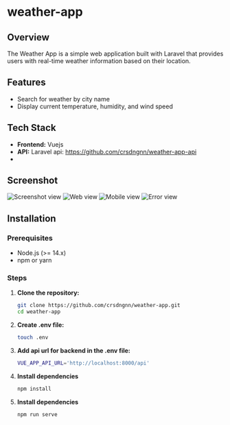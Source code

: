 # weather-app

## Overview

The Weather App is a simple web application built with Laravel that provides users with real-time weather information based on their location.

## Features

- Search for weather by city name
- Display current temperature, humidity, and wind speed

## Tech Stack

- **Frontend:** Vuejs
- **API:** Laravel api: https://github.com/crsdngnn/weather-app-api
- 
## Screenshot
![Screenshot view](assets/screenshots/view-screenshot.png)
![Web view](assets/screenshots/web-screenshot.png)
![Mobile view](assets/screenshots/mobile-screenshot.png)
![Error view](assets/screenshots/error-screenshot.png)

## Installation

### Prerequisites

- Node.js (>= 14.x)
- npm or yarn

### Steps

1. **Clone the repository:**

   ```bash
   git clone https://github.com/crsdngnn/weather-app.git
   cd weather-app
   
2. **Create .env file:**

   ```bash
   touch .env

3. **Add api url for backend in the .env file:**
   ```bash
   VUE_APP_API_URL='http://localhost:8000/api'

4. **Install dependencies**
   ```bash
   npm install

5. **Install dependencies**
   ```bash
   npm run serve
